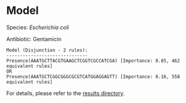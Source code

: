 
# Model

Species: *Escherichia coli*

Antibiotic: Gentamicin

```
Model (Disjunction - 2 rules):
------------------------------
Presence(AAATGCTTACGTGAAGCTCGGTCGCCATCGA) [Importance: 0.85, 462 equivalent rules]
OR
Presence(AAATGCTCGGCGGGCGCGTCATGGAGGAGTT) [Importance: 0.16, 558 equivalent rules]

```

For details, please refer to the [results directory](../../../../../results/scm_b/escherichia%20coli/gentamicin/repeat_8/).

